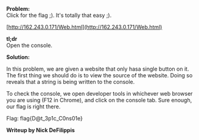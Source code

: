 <b> Problem: </b> <br>
Click for the flag ;). It's totally that easy ;).

[http://162.243.0.171/Web.html](http://162.243.0.171/Web.html)

<b>tl;dr</b><br>
Open the console.

<b> Solution: </b> <br>

In this problem, we are given a website that only hasa single button on it. The first thing we should do is to view the source of the website. Doing so reveals that a string is being written to the console.

To check the console, we open developer tools in whichever web browser you are using (F12 in Chrome), and click on the console tab. Sure enough, our flag is right there.

Flag: flag{D@t_3p1c_C0ns01e}


<b> Writeup by Nick DeFilippis </b>

